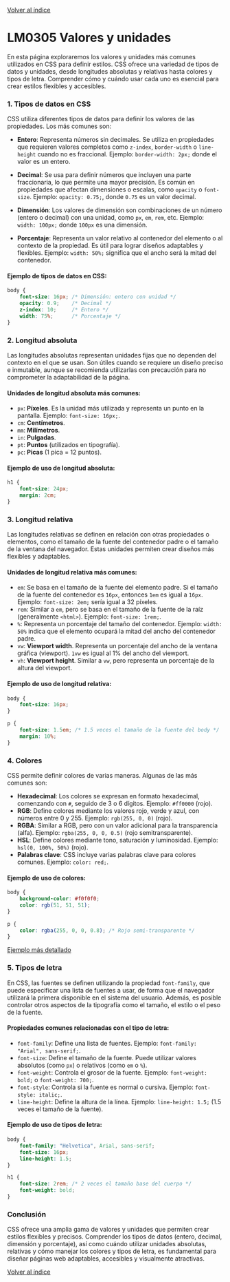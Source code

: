 [Volver al índice](./LM03.md)

# LM0305 Valores y unidades

En esta página exploraremos los valores y unidades más comunes utilizados en CSS para definir estilos. CSS ofrece una variedad de tipos de datos y unidades, desde longitudes absolutas y relativas hasta colores y tipos de letra. Comprender cómo y cuándo usar cada uno es esencial para crear estilos flexibles y accesibles.

### 1. Tipos de datos en CSS

CSS utiliza diferentes tipos de datos para definir los valores de las propiedades. Los más comunes son:

- **Entero**: Representa números sin decimales. Se utiliza en propiedades que requieren valores completos como `z-index`, `border-width` o `line-height` cuando no es fraccional. Ejemplo: `border-width: 2px;` donde el valor es un entero.
  
- **Decimal**: Se usa para definir números que incluyen una parte fraccionaria, lo que permite una mayor precisión. Es común en propiedades que afectan dimensiones o escalas, como `opacity` o `font-size`. Ejemplo: `opacity: 0.75;`, donde `0.75` es un valor decimal.
  
- **Dimensión**: Los valores de dimensión son combinaciones de un número (entero o decimal) con una unidad, como `px`, `em`, `rem`, etc. Ejemplo: `width: 100px;` donde `100px` es una dimensión.
  
- **Porcentaje**: Representa un valor relativo al contenedor del elemento o al contexto de la propiedad. Es útil para lograr diseños adaptables y flexibles. Ejemplo: `width: 50%;` significa que el ancho será la mitad del contenedor.

#### Ejemplo de tipos de datos en CSS:

```css
body {
    font-size: 16px; /* Dimensión: entero con unidad */
    opacity: 0.9;    /* Decimal */
    z-index: 10;     /* Entero */
    width: 75%;      /* Porcentaje */
}
```

### 2. Longitud absoluta

Las longitudes absolutas representan unidades fijas que no dependen del contexto en el que se usan. Son útiles cuando se requiere un diseño preciso e inmutable, aunque se recomienda utilizarlas con precaución para no comprometer la adaptabilidad de la página.

#### Unidades de longitud absoluta más comunes:

- `px`: **Píxeles**. Es la unidad más utilizada y representa un punto en la pantalla. Ejemplo: `font-size: 16px;`.
- `cm`: **Centímetros**.
- `mm`: **Milímetros**.
- `in`: **Pulgadas**.
- `pt`: **Puntos** (utilizados en tipografía).
- `pc`: **Picas** (1 pica = 12 puntos).

#### Ejemplo de uso de longitud absoluta:

```css
h1 {
    font-size: 24px;
    margin: 2cm;
}
```

### 3. Longitud relativa

Las longitudes relativas se definen en relación con otras propiedades o elementos, como el tamaño de la fuente del contenedor padre o el tamaño de la ventana del navegador. Estas unidades permiten crear diseños más flexibles y adaptables.

#### Unidades de longitud relativa más comunes:

- `em`: Se basa en el tamaño de la fuente del elemento padre. Si el tamaño de la fuente del contenedor es `16px`, entonces `1em` es igual a `16px`. Ejemplo: `font-size: 2em;` sería igual a 32 píxeles.
- `rem`: Similar a `em`, pero se basa en el tamaño de la fuente de la raíz (generalmente `<html>`). Ejemplo: `font-size: 1rem;`.
- `%`: Representa un porcentaje del tamaño del contenedor. Ejemplo: `width: 50%` indica que el elemento ocupará la mitad del ancho del contenedor padre.
- `vw`: **Viewport width**. Representa un porcentaje del ancho de la ventana gráfica (viewport). `1vw` es igual al 1% del ancho del viewport.
- `vh`: **Viewport height**. Similar a `vw`, pero representa un porcentaje de la altura del viewport.

#### Ejemplo de uso de longitud relativa:

```css
body {
    font-size: 16px;
}

p {
    font-size: 1.5em; /* 1.5 veces el tamaño de la fuente del body */
    margin: 10%;
}
```

### 4. Colores

CSS permite definir colores de varias maneras. Algunas de las más comunes son:

- **Hexadecimal**: Los colores se expresan en formato hexadecimal, comenzando con `#`, seguido de 3 o 6 dígitos. Ejemplo: `#ff0000` (rojo).
- **RGB**: Define colores mediante los valores rojo, verde y azul, con números entre 0 y 255. Ejemplo: `rgb(255, 0, 0)` (rojo).
- **RGBA**: Similar a RGB, pero con un valor adicional para la transparencia (alfa). Ejemplo: `rgba(255, 0, 0, 0.5)` (rojo semitransparente).
- **HSL**: Define colores mediante tono, saturación y luminosidad. Ejemplo: `hsl(0, 100%, 50%)` (rojo).
- **Palabras clave**: CSS incluye varias palabras clave para colores comunes. Ejemplo: `color: red;`.

#### Ejemplo de uso de colores:

```css
body {
    background-color: #f0f0f0;
    color: rgb(51, 51, 51);
}

p {
    color: rgba(255, 0, 0, 0.8); /* Rojo semi-transparente */
}
```

[Ejemplo más detallado](./LM0305_color.md)

### 5. Tipos de letra

En CSS, las fuentes se definen utilizando la propiedad `font-family`, que puede especificar una lista de fuentes a usar, de forma que el navegador utilizará la primera disponible en el sistema del usuario. Además, es posible controlar otros aspectos de la tipografía como el tamaño, el estilo o el peso de la fuente.

#### Propiedades comunes relacionadas con el tipo de letra:

- `font-family`: Define una lista de fuentes. Ejemplo: `font-family: "Arial", sans-serif;`.
- `font-size`: Define el tamaño de la fuente. Puede utilizar valores absolutos (como `px`) o relativos (como `em` o `%`).
- `font-weight`: Controla el grosor de la fuente. Ejemplo: `font-weight: bold;` o `font-weight: 700;`.
- `font-style`: Controla si la fuente es normal o cursiva. Ejemplo: `font-style: italic;`.
- `line-height`: Define la altura de la línea. Ejemplo: `line-height: 1.5;` (1.5 veces el tamaño de la fuente).

#### Ejemplo de uso de tipos de letra:

```css
body {
    font-family: "Helvetica", Arial, sans-serif;
    font-size: 16px;
    line-height: 1.5;
}

h1 {
    font-size: 2rem; /* 2 veces el tamaño base del cuerpo */
    font-weight: bold;
}
```

### Conclusión

CSS ofrece una amplia gama de valores y unidades que permiten crear estilos flexibles y precisos. Comprender los tipos de datos (entero, decimal, dimensión y porcentaje), así como cuándo utilizar unidades absolutas, relativas y cómo manejar los colores y tipos de letra, es fundamental para diseñar páginas web adaptables, accesibles y visualmente atractivas.

[Volver al índice](./LM03.md)